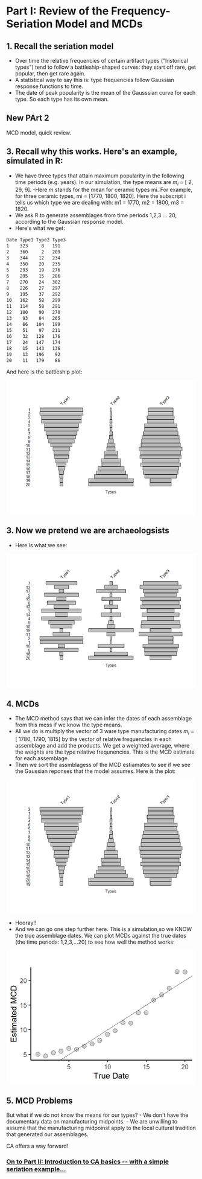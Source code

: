 # Part I: Review of the Frequency-Seriation Model and MCDs 

## 1. Recall the seriation model
- Over time the relative frequencies of certain artifact types ("historical types") tend to follow a battleship-shaped curves: they start off rare, get popular, then get rare again.
- A statistical way to say this is: type frequencies follow Gaussian response functions to time.
- The date of peak popularity is the mean of the Gausssian curve for each type. So each type has its own mean.


## New PArt 2

MCD model, quick review.

## 3. Recall why this works. Here's an example, simulated in R: 
- We have three types that attain maximum popularity in the following time periods (e.g. years). In our simulation, the type means are 
 *m<sub>i</sub>* = [ 2, 29, 9]. 
 	-Here *m* stands for the mean for ceramic types mi. For example, for three ceramic types, mi = [1770, 1800, 1820]. Here the subscript i tells us which type we are dealing with: m1 = 1770, m2 = 1800, m3 = 1820.
- We ask R to generate assemblages from time periods 1,2,3 … 20, according to the Gaussian response model.
- Here's what we get: 
```
Date Type1 Type2 Type3
1    323     8   191
2    360     2   209
3    344    12   234
4    350    20   235
5    293    19   276
6    295    15   286
7    270    24   302
8    226    27   297
9    195    37   292
10   162    58   299
11   114    58   291
12   100    90   270
13    93    84   265
14    66   104   199
15    51    97   211
16    32   128   176
17    24   147   174
18    15   143   136
19    13   196    92
20    11   179    86
```
And here is the battleship plot: 

![](./Images/propMat.png)

## 3. Now we pretend we are archaeologsists
- Here is what we see:

![](./Images/propMatRan.png)

## 4. MCDs  
- The MCD method says that we can infer the dates of each assemblage from this mess if we know the type means. 
- All we do is multiply the vector of 3 ware type manufacturing dates *m<sub>i</sub>* = [ 1780, 1790, 1815] by the vector of relative frequencies in each assemblage and add the products. We get a weighted average, where the weights are the type relative frequnencies. This is the MCD estimate for each assemblage. 
- Then we sort the assmblagess of the MCD estiamates to see if we see the Gaussian reponses that the model assumes. Here is the plot:

![](./Images/propMatSortedByMCD.png)

- Hooray!!
- And we can go one step further here. This is a simulation,so we KNOW the true assemblage dates. We can plot MCDs against the true dates (the time periods: 1,2,3,…20) to see how well the method works: 

![](./Images/MCDxDate.png)


## 5. MCD Problems
But what if we do not know the  means for our types?
	- We don't have the documentary data on manufacturing midpoints.
	- We are unwilling to assume that the manufacturing midpoinst apply to the local cultural tradition that generated our assemblages.

CA offers a way forward!

### [On to Part II: Introduction to CA basics -- with a simple seriation example...](https://github.com/DAACS-Research-Consortium/DAACS-Open-Academy/blob/main/FSS2021/Workshop7/Part_II.md)



